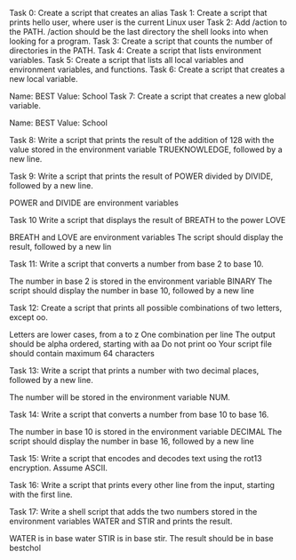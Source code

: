 Task 0: Create a script that creates an alias 
Task 1: Create a script that prints hello user, where user is the current Linux user
Task 2: Add /action to the PATH. /action should be the last directory the shell looks into when looking for a program.
Task 3: Create a script that counts the number of directories in the PATH.
Task 4: Create a script that lists environment variables.
Task 5: Create a script that lists all local variables and environment variables, and functions.
Task 6: Create a script that creates a new local variable.

Name: BEST
Value: School
Task 7: Create a script that creates a new global variable.

Name: BEST
Value: School

Task 8: Write a script that prints the result of the addition of 128 with the value stored in the environment variable TRUEKNOWLEDGE, followed by a new line.

Task 9: Write a script that prints the result of POWER divided by DIVIDE, followed by a new line.

POWER and DIVIDE are environment variables

Task 10 Write a script that displays the result of BREATH to the power LOVE

BREATH and LOVE are environment variables
The script should display the result, followed by a new lin

Task 11: Write a script that converts a number from base 2 to base 10.

The number in base 2 is stored in the environment variable BINARY
The script should display the number in base 10, followed by a new line

Task 12: Create a script that prints all possible combinations of two letters, except oo.

Letters are lower cases, from a to z
One combination per line
The output should be alpha ordered, starting with aa
Do not print oo
Your script file should contain maximum 64 characters

Task 13: Write a script that prints a number with two decimal places, followed by a new line.

The number will be stored in the environment variable NUM.

Task 14: Write a script that converts a number from base 10 to base 16.

The number in base 10 is stored in the environment variable DECIMAL
The script should display the number in base 16, followed by a new line

Task 15: Write a script that encodes and decodes text using the rot13 encryption. Assume ASCII.

Task 16: Write a script that prints every other line from the input, starting with the first line.

Task 17: Write a shell script that adds the two numbers stored in the environment variables WATER and STIR and prints the result.

WATER is in base water
STIR is in base stir.
The result should be in base bestchol
